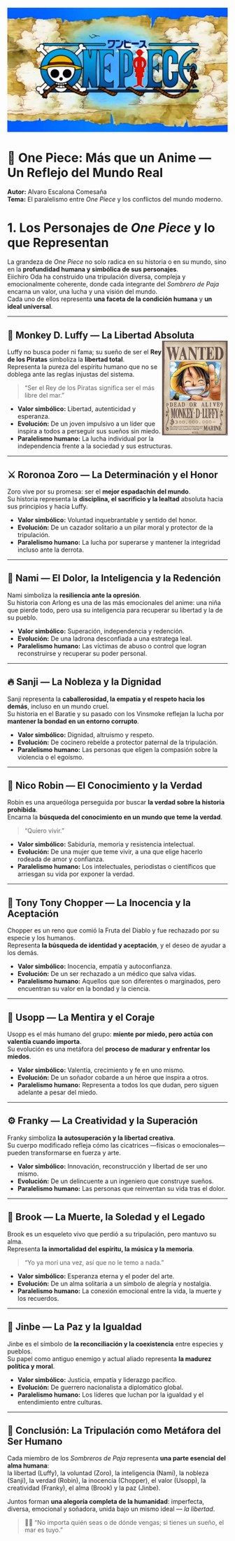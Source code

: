 ![Texto alternativo](one-piece-logo-sky-map-rnvhneblgsvsifsw.jpg)
# 🌊 One Piece: Más que un Anime — Un Reflejo del Mundo Real

**Autor:** Alvaro Escalona Comesaña  
**Tema:** El paralelismo entre *One Piece* y los conflictos del mundo moderno.  

# 1. Los Personajes de *One Piece* y lo que Representan

La grandeza de *One Piece* no solo radica en su historia o en su mundo, sino en la **profundidad humana y simbólica de sus personajes**.  
Eiichiro Oda ha construido una tripulación diversa, compleja y emocionalmente coherente, donde cada integrante del *Sombrero de Paja* encarna un valor, una lucha y una visión del mundo.  
Cada uno de ellos representa **una faceta de la condición humana** y **un ideal universal**.

---

## 🧢 Monkey D. Luffy — La Libertad Absoluta     <img src="71KcjFwSJTL._UF894,1000_QL80_.jpg" alt="Logo" align="right" width="150"> 

Luffy no busca poder ni fama; su sueño de ser el **Rey de los Piratas** simboliza la **libertad total**.       
Representa la pureza del espíritu humano que no se doblega ante las reglas injustas del sistema.

> “Ser el Rey de los Piratas significa ser el más libre del mar.”                                  

- **Valor simbólico:** Libertad, autenticidad y esperanza.  
- **Evolución:** De un joven impulsivo a un líder que inspira a todos a perseguir sus sueños sin miedo.  
- **Paralelismo humano:** La lucha individual por la independencia frente a la sociedad y sus estructuras.

---

## ⚔️ Roronoa Zoro — La Determinación y el Honor

Zoro vive por su promesa: ser el **mejor espadachín del mundo**.  
Su historia representa la **disciplina, el sacrificio y la lealtad** absoluta hacia sus principios y hacia Luffy.

- **Valor simbólico:** Voluntad inquebrantable y sentido del honor.  
- **Evolución:** De un cazador solitario a un pilar moral y protector de la tripulación.  
- **Paralelismo humano:** La lucha por superarse y mantener la integridad incluso ante la derrota.

---

## 🍊 Nami — El Dolor, la Inteligencia y la Redención

Nami simboliza la **resiliencia ante la opresión**.  
Su historia con Arlong es una de las más emocionales del anime: una niña que pierde todo, pero usa su inteligencia para recuperar su libertad y la de su pueblo.

- **Valor simbólico:** Superación, independencia y redención.  
- **Evolución:** De una ladrona desconfiada a una estratega leal.  
- **Paralelismo humano:** Las víctimas de abuso o control que logran reconstruirse y recuperar su poder personal.

---

## 🔥 Sanji — La Nobleza y la Dignidad

Sanji representa la **caballerosidad, la empatía y el respeto hacia los demás**, incluso en un mundo cruel.  
Su historia en el Baratie y su pasado con los Vinsmoke reflejan la lucha por **mantener la bondad en un entorno corrupto**.

- **Valor simbólico:** Dignidad, altruismo y respeto.  
- **Evolución:** De cocinero rebelde a protector paternal de la tripulación.  
- **Paralelismo humano:** Las personas que eligen la compasión sobre la violencia o el egoísmo.

---

## 🧠 Nico Robin — El Conocimiento y la Verdad

Robin es una arqueóloga perseguida por buscar **la verdad sobre la historia prohibida**.  
Encarna la **búsqueda del conocimiento en un mundo que teme la verdad**.

> “Quiero vivir.”

- **Valor simbólico:** Sabiduría, memoria y resistencia intelectual.  
- **Evolución:** De una mujer que teme vivir, a una que elige hacerlo rodeada de amor y confianza.  
- **Paralelismo humano:** Los intelectuales, periodistas o científicos que arriesgan su vida por exponer la verdad.

---

## 🦌 Tony Tony Chopper — La Inocencia y la Aceptación

Chopper es un reno que comió la Fruta del Diablo y fue rechazado por su especie y los humanos.  
Representa **la búsqueda de identidad y aceptación**, y el deseo de ayudar a los demás.

- **Valor simbólico:** Inocencia, empatía y autoconfianza.  
- **Evolución:** De un ser rechazado a un médico que salva vidas.  
- **Paralelismo humano:** Aquellos que son diferentes o marginados, pero encuentran su valor en la bondad y la ciencia.

---

## 🏹 Usopp — La Mentira y el Coraje

Usopp es el más humano del grupo: **miente por miedo, pero actúa con valentía cuando importa**.  
Su evolución es una metáfora del **proceso de madurar y enfrentar los miedos**.

- **Valor simbólico:** Valentía, crecimiento y fe en uno mismo.  
- **Evolución:** De un soñador cobarde a un héroe que inspira a otros.  
- **Paralelismo humano:** Representa a todos los que dudan, pero siguen adelante a pesar del miedo.

---

## ⚙️ Franky — La Creatividad y la Superación

Franky simboliza **la autosuperación y la libertad creativa**.  
Su cuerpo modificado refleja cómo las cicatrices —físicas o emocionales— pueden transformarse en fuerza y arte.

- **Valor simbólico:** Innovación, reconstrucción y libertad de ser uno mismo.  
- **Evolución:** De un delincuente a un ingeniero que construye sueños.  
- **Paralelismo humano:** Las personas que reinventan su vida tras el dolor.

---

## 🎸 Brook — La Muerte, la Soledad y el Legado

Brook es un esqueleto vivo que perdió a su tripulación, pero mantuvo su alma.  
Representa **la inmortalidad del espíritu, la música y la memoria**.

> “Yo ya morí una vez, así que no le temo a nada.”

- **Valor simbólico:** Esperanza eterna y el poder del arte.  
- **Evolución:** De un alma solitaria a un símbolo de alegría y nostalgia.  
- **Paralelismo humano:** La conexión emocional entre la vida, la muerte y los recuerdos.

---

## 🐋 Jinbe — La Paz y la Igualdad

Jinbe es el símbolo de **la reconciliación y la coexistencia** entre especies y pueblos.  
Su papel como antiguo enemigo y actual aliado representa **la madurez política y moral**.

- **Valor simbólico:** Justicia, empatía y liderazgo pacífico.  
- **Evolución:** De guerrero nacionalista a diplomático global.  
- **Paralelismo humano:** Los líderes que luchan por la igualdad y el entendimiento entre culturas.

---

## 🌈 Conclusión: La Tripulación como Metáfora del Ser Humano

Cada miembro de los *Sombreros de Paja* representa **una parte esencial del alma humana**:  
la libertad (Luffy), la voluntad (Zoro), la inteligencia (Nami), la nobleza (Sanji), la verdad (Robin), la inocencia (Chopper), el valor (Usopp), la creatividad (Franky), el alma (Brook) y la paz (Jinbe).

Juntos forman **una alegoría completa de la humanidad**: imperfecta, diversa, emocional y soñadora, unida bajo un mismo ideal — *la libertad*.

> 🏴‍☠️ “No importa quién seas o de dónde vengas; si tienes un sueño, el mar es tuyo.”
